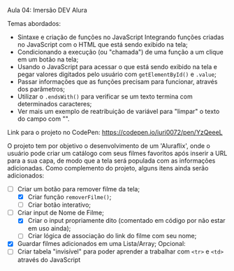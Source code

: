 Aula 04: Imersão DEV Alura

Temas abordados:

- Sintaxe e criação de funções no JavaScript Integrando funções criadas no JavaScript com o HTML que está sendo exibido na tela;
- Condicionando a execução (ou "chamada") de uma função a um clique em um botão na tela;
- Usando o JavaScript para acessar o que está sendo exibido na tela e pegar valores digitados pelo usuário com `getElementById()` e `.value`;
- Passar informações que as funções precisam para funcionar, através dos parâmetros;
- Utilizar o `.endsWith()` para verificar se um texto termina com determinados caracteres;
- Ver mais um exemplo de reatribuição de variável para "limpar" o texto do campo com "".

Link para o projeto no CodePen: https://codepen.io/iuri0072/pen/YzQeeeL

O projeto tem por objetivo o desenvolvimento de um 'Aluraflix', onde o usuário pode criar um catálogo com seus filmes favoritos após inserir a URL para a sua capa, de modo que a tela será populada com as informações adicionadas.
Como complemento do projeto, alguns itens ainda serão adicionados:
- [ ] Criar um botão para remover filme da tela;
  - [x] Criar função `removerFilme()`;
  - [ ] Criar botão interativo;
- [ ] Criar input de Nome de Filme;
  - [x] Criar o input propriamente dito (comentado em código por não estar em uso ainda);
  - [ ] Criar lógica de associação do link do filme com seu nome;
- [x] Guardar filmes adicionados em uma Lista/Array;
Opcional:
- [ ] Criar tabela "invisível" para poder aprender a trabalhar com `<tr>` e `<td>` através do JavaScript

